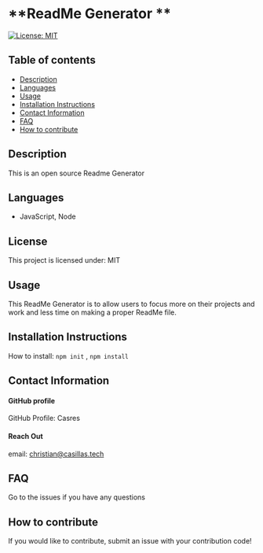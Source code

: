 
# **ReadMe Generator **

[![License: MIT](https://img.shields.io/badge/License-MIT-yellow.svg)](https://opensource.org/licenses/MIT)

## **Table of contents**
- [Description](#Description)
- [Languages](#Languages)
- [Usage](#Usage)
- [Installation Instructions](#InstallationInstructions)
- [Contact Information](#ContactInformation)
- [FAQ](#FAQ)
- [How to contribute](#Howtocontribute)

## **Description**
This is an open source Readme Generator

## **Languages**
-  JavaScript, Node 


## **License**
This project is licensed under: MIT

## **Usage**
This ReadMe Generator is to allow users to focus more on their projects and work and less time on making a proper ReadMe file.

## **Installation Instructions**

How to install: 
``` npm init ``` , ``` npm install ```

## **Contact Information**

#### GitHub profile
GitHub Profile:
Casres

#### Reach Out
email: christian@casillas.tech

## **FAQ**
Go to the issues if you have any questions 

## **How to contribute**
If you would like to contribute, submit an issue with your contribution code!
    